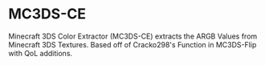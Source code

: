 # MC3DS-CE
Minecraft 3DS Color Extractor (MC3DS-CE) extracts the ARGB Values from Minecraft 3DS Textures. Based off of Cracko298's Function in MC3DS-Flip with QoL additions.
